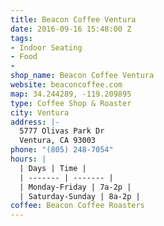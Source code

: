 ```yaml
---
title: Beacon Coffee Ventura
date: 2016-09-16 15:48:00 Z
tags:
- Indoor Seating
- Food
- 
shop_name: Beacon Coffee Ventura
website: beaconcoffee.com
map: 34.244289, -119.209895
type: Coffee Shop & Roaster
city: Ventura
address: |-
  5777 Olivas Park Dr
  Ventura, CA 93003
phone: "(805) 248-7054"
hours: |
  | Days | Time |
  | ------- | ------- |
  | Monday-Friday | 7a-2p |
  | Saturday-Sunday | 8a-2p |
coffee: Beacon Coffee Roasters
---
```


